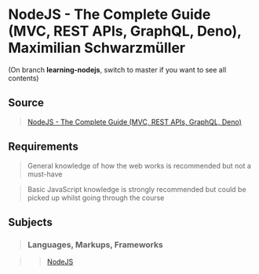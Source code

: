 # NodeJS - The Complete Guide (MVC, REST APIs, GraphQL, Deno),  Maximilian Schwarzmüller

(On branch **learning-nodejs**, switch to master if you want to see all contents)

## Source

>[NodeJS - The Complete Guide (MVC, REST APIs, GraphQL, Deno)](https://www.udemy.com/course/nodejs-the-complete-guide/)

## Requirements

>General knowledge of how the web works is recommended but not a must-have

>Basic JavaScript knowledge is strongly recommended but could be picked up whilst going through the course

## Subjects

>### Languages, Markups, Frameworks

>>[NodeJS](../subjects/nodejs.md)
